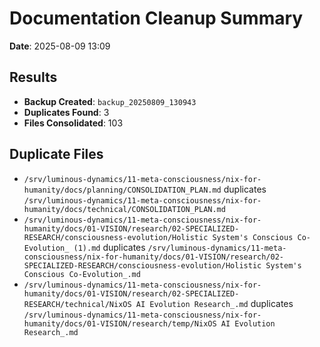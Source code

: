 # Documentation Cleanup Summary

**Date**: 2025-08-09 13:09

## Results

- **Backup Created**: `backup_20250809_130943`
- **Duplicates Found**: 3
- **Files Consolidated**: 103

## Duplicate Files

- `/srv/luminous-dynamics/11-meta-consciousness/nix-for-humanity/docs/planning/CONSOLIDATION_PLAN.md` duplicates `/srv/luminous-dynamics/11-meta-consciousness/nix-for-humanity/docs/technical/CONSOLIDATION_PLAN.md`
- `/srv/luminous-dynamics/11-meta-consciousness/nix-for-humanity/docs/01-VISION/research/02-SPECIALIZED-RESEARCH/consciousness-evolution/Holistic System's Conscious Co-Evolution_ (1).md` duplicates `/srv/luminous-dynamics/11-meta-consciousness/nix-for-humanity/docs/01-VISION/research/02-SPECIALIZED-RESEARCH/consciousness-evolution/Holistic System's Conscious Co-Evolution_.md`
- `/srv/luminous-dynamics/11-meta-consciousness/nix-for-humanity/docs/01-VISION/research/02-SPECIALIZED-RESEARCH/technical/NixOS AI Evolution Research_.md` duplicates `/srv/luminous-dynamics/11-meta-consciousness/nix-for-humanity/docs/01-VISION/research/temp/NixOS AI Evolution Research_.md`
